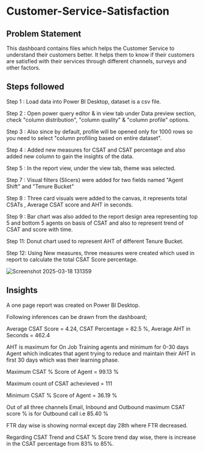 # Customer-Service-Satisfaction

## Problem Statement

This dashboard contains files which helps the Customer Service to understand their customers better. It helps them to know if their customers are satisfied with their services through different channels, surveys and other factors. 


## Steps followed

Step 1 : Load data into Power BI Desktop, dataset is a csv file. 

Step 2 : Open power query editor & in view tab under Data preview section, check "column distribution", "column quality" & "column profile" options.

Step 3 : Also since by default, profile will be opened only for 1000 rows so you need to select "column profiling based on entire dataset".

Step 4 : Added new measures for CSAT and CSAT percentage and also added new column to gain the insights of the data.

Step 5 : In the report view, under the view tab, theme was selected.

Step 7 : Visual filters (Slicers) were added for two fields named "Agent Shift" and "Tenure Bucket"

Step 8 : Three card visuals were added to the canvas, it represents total CSATs , Average CSAT score and AHT in seconds. 

Step 9 : Bar chart was also added to the report design area representing top 5 and bottom 5 agents on basis of CSAT and also to represent trend of CSAT and score with time. 

Step 11: Donut chart used to represent AHT of different Tenure Bucket. 

Step 12: Using New measures, three measures were created which used in report to calculate the total CSAT Score percentage. 

![Screenshot 2025-03-18 131359](https://github.com/user-attachments/assets/fc1d4c9d-281c-429f-a4fd-d6498af9adb8)


## Insights
A one page report was created on Power BI Desktop.

Following inferences can be drawn from the dashboard;

Average CSAT Score = 4.24, CSAT Percentage = 82.5 %, Average AHT in Seconds = 462.4

AHT is maximum for On Job Training agents and minimum for 0-30 days Agent which indicates that agent trying to reduce and maintain their AHT in first 30 days which was their learning phase. 

Maximum CSAT % Score of Agent = 99.13 %

Maximum count of CSAT achevieved = 111

Minimum CSAT % Score of Agent = 36.19 %

Out of all three channels Email, Inbound and Outbound maximum CSAT score % is for Outbound call i.e 85.40 %

FTR day wise is showing normal except day 28th where FTR decreased. 

Regarding CSAT Trend and CSAT % Score trend day wise, there is increase in the CSAT percentage from 83% to 85%.  







